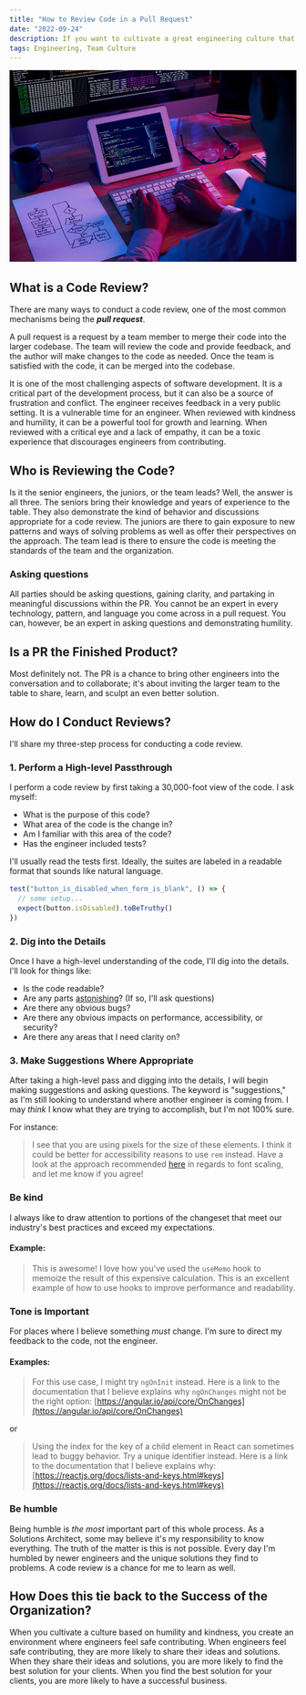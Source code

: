 ```yaml
---
title: "How to Review Code in a Pull Request"
date: "2022-09-24"
description: If you want to cultivate a great engineering culture that encourages collaboration and growth, you must look closely at how you conduct code reviews. The wrong approach can lead to a toxic environment that discourages engineers from contributing. The right approach can fuel growth, innovation, and wonderful outcomes for your organization, clients, and team.
tags: Engineering, Team Culture
---
```


![Illustration of a pull request](./pull-request.jpg)

## What is a Code Review?

There are many ways to conduct a code review, one of the most common mechanisms being the _**pull request**_.

A pull request is a request by a team member to merge their code into the larger codebase. The team will review the code and provide feedback, and the author will make changes to the code as needed. Once the team is satisfied with the code, it can be merged into the codebase.

It is one of the most challenging aspects of software development. It is a critical part of the development process, but it can also be a source of frustration and conflict. The engineer receives feedback in a very public setting. It is a vulnerable time for an engineer. When reviewed with kindness and humility, it can be a powerful tool for growth and learning. When reviewed with a critical eye and a lack of empathy, it can be a toxic experience that discourages engineers from contributing.

## Who is Reviewing the Code?

Is it the senior engineers, the juniors, or the team leads? Well, the answer is all three. The seniors bring their knowledge and years of experience to the table. They also demonstrate the kind of behavior and discussions appropriate for a code review. The juniors are there to gain exposure to new patterns and ways of solving problems as well as offer their perspectives on the approach. The team lead is there to ensure the code is meeting the standards of the team and the organization.

### Asking questions

All parties should be asking questions, gaining clarity, and partaking in meaningful discussions within the PR. You cannot be an expert in every technology, pattern, and language you come across in a pull request. You can, however, be an expert in asking questions and demonstrating humility.

## Is a PR the Finished Product?

Most definitely not. The PR is a chance to bring other engineers into the conversation and to collaborate; it's about inviting the larger team to the table to share, learn, and sculpt an even better solution.

## How do I Conduct Reviews?

I'll share my three-step process for conducting a code review.

### 1. Perform a High-level Passthrough

I perform a code review by first taking a 30,000-foot view of the code. I ask myself:

- What is the purpose of this code?
- What area of the code is the change in?
- Am I familiar with this area of the code?
- Has the engineer included tests?

I'll usually read the tests first. Ideally, the suites are labeled in a readable format that sounds like natural language.

```js
test("button_is_disabled_when_form_is_blank", () => {
  // some setup...
  expect(button.isDisabled).toBeTruthy()
})
```

### 2. Dig into the Details

Once I have a high-level understanding of the code, I'll dig into the details. I'll look for things like:

- Is the code readable?
- Are any parts [astonishing](https://en.wikipedia.org/wiki/Principle_of_least_astonishment)? (If so, I'll ask questions)
- Are there any obvious bugs?
- Are there any obvious impacts on performance, accessibility, or security?
- Are there any areas that I need clarity on?

### 3. Make Suggestions Where Appropriate

After taking a high-level pass and digging into the details, I will begin making suggestions and asking questions. The keyword is "suggestions," as I'm still looking to understand where another engineer is coming from. I may _think_ I know what they are trying to accomplish, but I'm not 100% sure.

For instance:

> I see that you are using pixels for the size of these elements. I think it could be better for accessibility reasons to use `rem` instead. Have a look at the approach recommended [here](https://www.joshwcomeau.com/css/surprising-truth-about-pixels-and-accessibility/) in regards to font scaling, and let me know if you agree!

### Be kind

I always like to draw attention to portions of the changeset that meet our industry's best practices and exceed my expectations.

#### Example:

> This is awesome! I love how you've used the `useMemo` hook to memoize the result of this expensive calculation. This is an excellent example of how to use hooks to improve performance and readability.

### Tone is Important

For places where I believe something _must_ change. I'm sure to direct my feedback to the code, not the engineer.

#### Examples:

> For this use case, I might try `ngOnInit` instead. Here is a link to the documentation that I believe explains why `ngOnChanges` might not be the right option: [https://angular.io/api/core/OnChanges](https://angular.io/api/core/OnChanges)

or

> Using the index for the key of a child element in React can sometimes lead to buggy behavior. Try a unique identifier instead. Here is a link to the documentation that I believe explains why: [https://reactjs.org/docs/lists-and-keys.html#keys](https://reactjs.org/docs/lists-and-keys.html#keys)

### Be humble

Being humble is _the most_ important part of this whole process. As a Solutions Architect, some may believe it's my responsibility to know everything. The truth of the matter is this is not possible. Every day I'm humbled by newer engineers and the unique solutions they find to problems. A code review is a chance for me to learn as well.

## How Does this tie back to the Success of the Organization?

When you cultivate a culture based on humility and kindness, you create an environment where engineers feel safe contributing. When engineers feel safe contributing, they are more likely to share their ideas and solutions. When they share their ideas and solutions, you are more likely to find the best solution for your clients. When you find the best solution for your clients, you are more likely to have a successful business.
